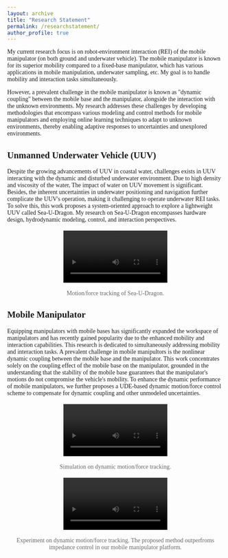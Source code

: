 ```yaml
---
layout: archive
title: "Research Statement"
permalink: /researchstatement/
author_profile: true
---
```



<html>
<head>
    <style>
        body {
            font-family: 'Times New Roman', Times, serif;
        }
        ol {
            padding-left: 20px;
        }
        /* .video-container {
            display: flex;
            justify-content: space-around;
        } */
        .video-container {
            text-align: center;
            /* margin-bottom: 3px;  */
        }
        .video-container p {
            color: #666; /* 设置备注文本的颜色 */
            font-size: 14px; /* 设置备注文本的大小 */
        }
        video {
            max-width: 48%; /* 视频宽度调整为容器宽度的一半，以便两个视频并排显示 */
            margin: 3px; /* 视频之间和容器边缘的间隔The mobile manipulator is known for its superior mobility compared to a fixed-base manipulator. It has various applications in mobile manipulation, underwater sampling, etc. 
 */
        }
    </style>
</head>
<body>
    <p>My current research focus is on robot-environment interaction (REI) of the mobile manipulator (on both ground and underwater vehicle). The mobile manipulator is known for its superior mobility compared to a fixed-base manipulator, which has various applications in mobile manipulation, underwater sampling, etc. My goal is to handle mobility and interaction tasks simultaneously. </p>
    <p>However, a prevalent challenge in the mobile manipulator is known as "dynamic coupling" between the mobile base and the manipulator, alongside the interaction with the unknown environments. My research addresses these challenges by developing methodologies that encompass various modeling and control methods for mobile manipulators and employing online learning techniques to adapt to unknown environments, thereby enabling adaptive responses to uncertainties and unexplored environments. </p>
    <!-- My methodologies study different modeling and control methods of mobile manipulators. On the other hand, another challenge lies in uncertainties and unknown environments. My approaches involve online learning of unknown environmental parameters, enabling adaptive responses to changes. -->
    <!-- My research addresses these challenges by developing methodologies that encompass various modeling and control methods for mobile manipulators and employing online learning techniques to adapt to unknown environmental parameters, thereby enabling adaptive responses to dynamic changes, uncertainties, and unexplored environments. -->
    <h2>Unmanned Underwater Vehicle (UUV)</h2>
    <p>Despite the growing advancements of UUV in coastal water, challenges exists in UUV interacting with the dynamic and disturbed underwater environment. Due to high density and viscosity of the water, The impact of water on UUV movement is significant. Besides, the inherent uncertainties in underwater positioning and navigation further complicate the UUV's operation, making it challenging to operate underwater REI tasks. To solve this, this work proposes a system-oriented approach to explore a lightweight UUV called Sea-U-Dragon. My research on Sea-U-Dragon encompasses hardware design, hydrodynamic modeling, control, and interaction perspectives.
    </p>
    <div class="video-container">
        <video controls>
            <source src="../files/uuv_rei.mp4" type="video/mp4">
            Your browser does not support the video tag.
        </video>
        <p> Motion/force tracking of Sea-U-Dragon. </p>
    </div>
    <h2>Mobile Manipulator</h2>
    <p> Equipping manipulators with mobile bases has significantly expanded the workspace of manipulators and has recently gained popularity due to the enhanced mobility and interaction capabilities. This research is dedicated to simultaneously addressing mobility and interaction tasks. A prevalent challenge in mobile manipultors is the nonlinear dynamic coupling between the mobile base and the manipulator. This work concentrates solely on the coupling effect of the mobile base on the manipulator, grounded in the understanding that the stability of the mobile base guarantees that the manipulator's motions do not compromise the vehicle's mobility. To enhance the dynamic performance of mobile manipulators, we further proposes a UDE-based dynamic motion/force control scheme to compensate for dynamic coupling and other unmodeled uncertainties.
    <!-- In most scenarios, the common approach to control the mobile manipulator involves moving the mobile base to the desired location and then executing the interactive task with the manipulator. Although this method of control is straightforward, it has flaws in some application contexts. For example, in industrial settings, enhancing the efficiency of mobile manipulators can significantly reduce the overall demand for these robots, thereby increasing factory productivity \cite{gupta_timeoptimal}. Moreover, in manufacturing and maintenance tasks, there is a need for contact-based inspection of large parts for defect detection and quality inspections, where the mobile manipulator needs to cover a large workspace and track the surface of the parts. Such tasks require mobility in the manipulator's operations, and the aforementioned method cannot fulfill these types of tasks.  Therefore, this article aims to handle mobility and interaction tasks simultaneously. To solve the challenge of the nonlinear dynamic coupling between the mobile base and the manipulator system.  -->
    </p>
    <div class="video-container">
        <video controls>
            <source src="../files/mm_sim.mp4" type="video/mp4">
            Your browser does not support the video tag.
        </video>
        <p>Simulation on dynamic motion/force tracking.</p>
    </div>
    <div class="video-container">
        <video controls>
            <source src="../files/mm_exp.mp4" type="video/mp4">
            Your browser does not support the video tag.
        </video>
        <p>Experiment on dynamic motion/force tracking. The proposed method outperfroms impedance control in our mobile manipulator platform.</p>
    </div>
</body>
</html>

